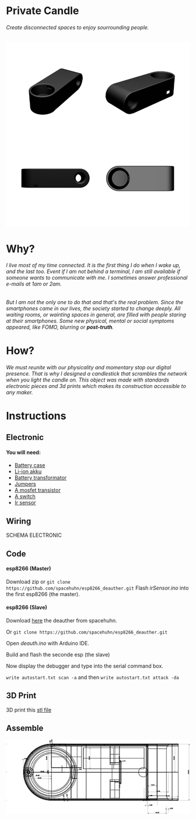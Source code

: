 # Private Candle 
###### Create disconnected spaces to enjoy sourrounding people. 

![GitHub Logo](/img/PlancheRendu2.png)

# Why? 
###### I live most of my time connected. It is the first thing I do when I wake up, and the last too. Event if I am not behind a terminal, I am still available if someone wants to communicate with me. I sometimes answer professional e-mails at 1am or 2am. 
###### But I am not the only one to do that and that's the real problem. Since the smartphones came in our lives, the society started to change deeply. All waiting rooms, or wainting spaces in general, are filled with people staring at their smartphones. Some new physical, mental or social symptoms appeared, like *FOMO*, *blurring* or **post-truth**. 

# How?
###### We must reunite with our physicality and momentary stop our digital presence. That is why I designed a candlestick that scrambles the network when you light the candle on. This object was made with standards electronic pieces and 3d prints which makes its construction accessible to any maker. 

# Instructions
## Electronic
#### You will need: 
* [Battery case ](https://www.bastelgarage.ch/solar-lipo/18650-batteriefach-batteriehalter-mit-anschlusskabel)
* [Li-ion akku](https://www.bastelgarage.ch/solar-lipo/14500-3-7v-li-ion-akku-750mah-icr14500)
* [Battery transformator](https://www.bastelgarage.ch/solar-lipo/sparkfun-lipo-battery-manager-battery-babysitter)
* [Jumpers](https://www.bastelgarage.ch/kabel-litzen/kabel-leitungen/flachkabel-idc-fc-regenbogen-40p-28awg)
* [A mosfet transistor](https://www.play-zone.ch/en/sparkfun-mosfet-power-control-kit.html)
* [A switch](https://www.bastelgarage.ch/schiebeschalter-dpdt-ein-ein-6-polig?search=switch)
* [Ir sensor](https://www.bastelgarage.ch/ir-infrarot-flammensensor?search=ir%20sensor)

## Wiring

SCHEMA ELECTRONIC

## Code 
#### esp8266 (Master)
Download zip or `git clone https://github.com/spacehuhn/esp8266_deauther.git`
Flash *irSensor.ino* into the first esp8266 (the master). 

#### esp8266 (Slave)

  Download [here](https://github.com/spacehuhn/esp8266_deauther) the deauther from spacehuhn. 

  Or
  `git clone https://github.com/spacehuhn/esp8266_deauther.git`
  
  Open *deauth.ino* with Arduino IDE. 

  Build and flash the seconde esp (the slave)

  Now display the debugger and type into the serial command box. 

  `write autostart.txt scan -a`
  and then
  `write autostart.txt attack -da`

## 3D Print

3D print this [stl file](https://www.thingiverse.com/thing:4112161)

## Assemble

![GitHub Logo](/img/up.png)
